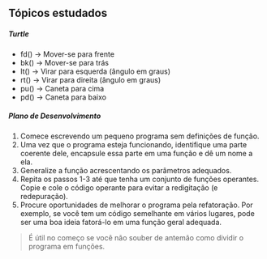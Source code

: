 ## Tópicos estudados

##### Turtle
* fd() -> Mover-se para frente
* bk() -> Mover-se para trás
* lt() -> Virar para esquerda (ângulo em graus)
* rt() -> Virar para direita (ângulo em graus)
* pu() -> Caneta para cima
* pd() -> Caneta para baixo

##### Plano de Desenvolvimento

1. Comece escrevendo um pequeno programa sem definições de função.
2. Uma vez que o programa esteja funcionando, identifique uma parte coerente dele,
encapsule essa parte em uma função e dê um nome a ela.
3. Generalize a função acrescentando os parâmetros adequados.
4. Repita os passos 1-3 até que tenha um conjunto de funções operantes. Copie e cole o
código operante para evitar a redigitação (e redepuração).
5. Procure oportunidades de melhorar o programa pela refatoração. Por exemplo, se
você tem um código semelhante em vários lugares, pode ser uma boa ideia fatorá-lo
em uma função geral adequada.

> É útil no começo se você não souber de antemão como dividir o programa em funções.